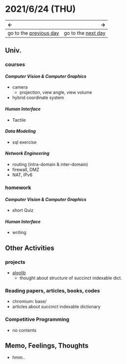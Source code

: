 # 2021/6/24 (THU)
|←|→|
|:---|---:|
go to the [previous day](./23rd.md) | go to the [next day](./25th.md)

## Univ.
### courses
#### *Computer Vision & Computer Graphics*
- camera
  - projection, view angle, view volume
- hybrid coordinate system

#### *Human Interface*
- Tactile

#### *Data Modeling*
- sql exercise

#### *Network Engineering*
- routing (intra-domain & inter-domain)
- firewall, DMZ
- NAT, IPv6

### homework
#### *Computer Vision & Computer Graphics*
- short Quiz

#### *Human Interface*
- writing

## Other Activities

### projects
- [algolib](https://github.com/OtsuKotsu/algolib)
  - thought about structure of succinct indexable dict.

### Reading papers, articles, books, codes
- chromium: base/
- articles about succinct indexable dictionary

### Competitive Programming
- no contents

## Memo, Feelings, Thoughts
- hmm..
